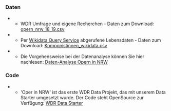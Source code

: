 ### Daten

- - WDR Umfrage und eigene Recherchen - Daten zum Download: [opern_nrw_18_19.csv](https://raw.githubusercontent.com/wdr-data/starter/main/data/opern_nrw_18_19.csv)

- - Per [Wikidata Query Service](https://query.wikidata.org/) abgerufene Lebensdaten - Daten zum Download: [Komponistinnen_wikidata.csv](https://raw.githubusercontent.com/wdr-data/starter/main/data/komponisten_wikidata.csv)

- - Die Vorgehensweise bei der Datenanalyse können Sie hier nachlesen: [Daten-Analyse Opern in NRW](https://github.com/wdr-data/starter/blob/main/data/Daten-Analyse_Opern_in_NRW.ipynb)

### Code

- - 'Oper in NRW' ist das erste WDR Data Projekt, das mit unserem Data Starter umgesetzt wurde. Der Code steht OpenSource zur Verfügung: [WDR Data Starter](https://github.com/wdr-data/starter/)
